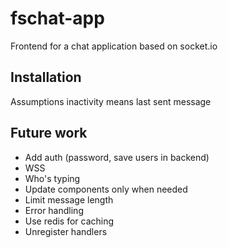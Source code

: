 # fschat-app
Frontend for a chat application based on socket.io

## Installation

Assumptions
inactivity means last sent message

## Future work
 - Add auth (password, save users in backend)
 - WSS
 - Who's typing
 - Update components only when needed
 - Limit message length
 - Error handling
 - Use redis for caching
 - Unregister handlers

